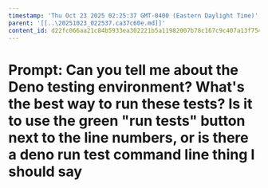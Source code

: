 ```yaml
---
timestamp: 'Thu Oct 23 2025 02:25:37 GMT-0400 (Eastern Daylight Time)'
parent: '[[..\20251023_022537.ca37c60e.md]]'
content_id: d22fc066aa21c84b5933ea302221b5a11982007b78c167c9c407a13f75435d47
---
```


# Prompt: Can you tell me about the Deno testing environment? What's the best way to run these tests? Is it to use the green "run tests" button next to the line numbers, or is there a deno run test command line thing I should say
